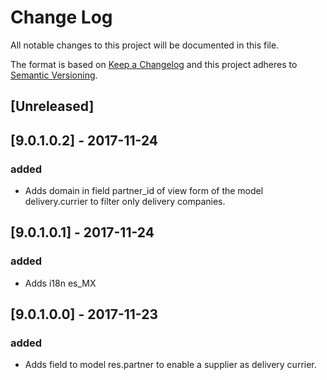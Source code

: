 # Change Log
All notable changes to this project will be documented in this file.

The format is based on [Keep a Changelog](http://keepachangelog.com/)
and this project adheres to [Semantic Versioning](http://semver.org/).

## [Unreleased]

## [9.0.1.0.2] - 2017-11-24
### added
- Adds domain in field partner_id of view form of the model delivery.currier to filter only delivery companies.

## [9.0.1.0.1] - 2017-11-24
### added
- Adds i18n es_MX

## [9.0.1.0.0] - 2017-11-23
### added
- Adds field to model res.partner to enable a supplier as delivery currier.
